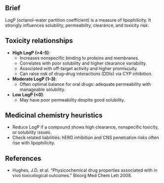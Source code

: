## Brief
LogP (octanol–water partition coefficient) is a measure of lipophilicity. It strongly influences solubility, permeability, clearance, and toxicity risk.

## Toxicity relationships
- **High LogP (>4–5)**:
  - Increases nonspecific binding to proteins and membranes.
  - Correlates with poor solubility and higher clearance variability.
  - Associated with off-target activity and higher promiscuity.
  - Can raise risk of drug–drug interactions (DDIs) via CYP inhibition.
- **Moderate LogP (1–3)**:
  - Often optimal balance for oral drugs: adequate permeability with manageable solubility.
- **Low LogP (<0)**:
  - May have poor permeability despite good solubility.

## Medicinal chemistry heuristics
- Reduce LogP if a compound shows high clearance, nonspecific toxicity, or solubility issues.
- Check related liabilities: hERG inhibition and CNS penetration risks often rise with lipophilicity.

## References
- Hughes, J.D. et al. “Physicochemical drug properties associated with in vivo toxicological outcomes.” Bioorg Med Chem Lett 2008.
